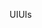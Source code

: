 <span data-ttu-id="41299-101">UI</span><span class="sxs-lookup"><span data-stu-id="41299-101">UIs</span></span>
